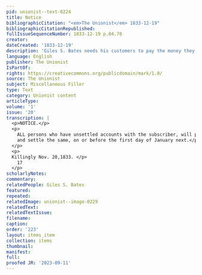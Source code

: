 ```yaml
---
pid: unionist--text-0224
title: Notice
bibliographicCitation: "<em>The Unionist</em> 1833-12-19"
bibliographicCitationRepublished: 
fullIssueSequenceNumber: 1833-12-19 p.04.70
creator: 
dateCreated: '1833-12-19'
description: 'Giles S. Bates needs his customers to pay the money they owe him. '
language: English
publisher: The Unionist
IsPartOf: 
rights: https://creativecommons.org/publicdomain/mark/1.0/
source: The Unionist
subject: Miscellaneous Filler
type: Text
category: Unionist content
articleType: 
volume: '1'
issue: '20'
transcription: |
  <p>NOTICE.</p>
  <p>
    ALL persons who have unsettled accounts with the subscriber, will please call
    and settle the same, on or before the first day of January next.</p><p>GILES S. BATES.
  </p>
  <p>
  Killingly Nov. 20,1833. </p>
    17
  </p>
scholarlyNotes: 
commentary: 
relatedPeople: Giles S. Bates
featured: 
repeated: 
relatedImage: unionist--image-0229
relatedText: 
relatedTextIssue: 
filename: 
caption: 
order: '223'
layout: items_item
collection: items
thumbnail: 
manifest: 
full: 
proofed JR: '2023-09-11'
---
```

